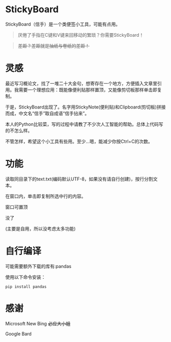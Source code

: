 # StickyBoard
StickyBoard（信手）是一个类便签小工具，可能有点用。

> 厌倦了手指在C键和V键来回移动的繁琐？你需要StickyBoard！

> ~~差距？差距就是抽纸与卷纸的差距！~~

# 灵感
最近写习概论文，找了一堆二十大金句，想寄存在一个地方，方便插入文章里引用。我需要一个理想应用：既能像便利贴那样置顶，又能像剪切板那样单击即复制。

于是，StickyBoard出现了。名字用StickyNote(便利贴)和Clipboard(剪切板)拼接而成，中文名“信手”取自成语“信手拈来”。

本人的Python比较菜，写的过程中请教了不少次人工智能的帮助。总体上代码写的不怎么样。

不管怎样，希望这个小工具有些用。至少...嗯，能减少你按Ctrl+C的次数。

# 功能
读取同目录下的text.txt(编码默认UTF-8，如果没有请自行创建)，按行分割文本。

在窗口内，单击即复制所选中行的内容。

窗口可置顶

没了

(主要是自用，所以没考虑太多功能)

# 自行编译

可能需要额外下载的库有:pandas

使用以下命令安装：

```
pip install pandas
```


# 感谢
Microsoft New Bing ~~必应大小姐~~

Google Bard
